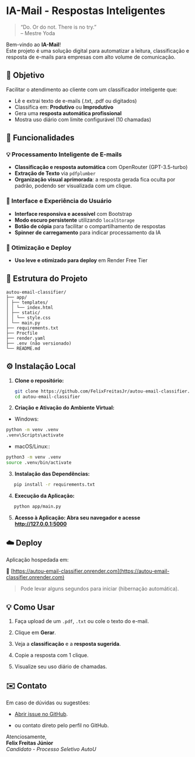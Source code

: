 # IA-Mail - Respostas Inteligentes

> “Do. Or do not. There is no try.”  
> – Mestre Yoda

Bem-vindo ao **IA-Mail**!  
Este projeto é uma solução digital para automatizar a leitura, classificação e resposta de e-mails para empresas com alto volume de comunicação.

## 🎯 Objetivo

Facilitar o atendimento ao cliente com um classificador inteligente que:

- Lê e extrai texto de e-mails (.txt, .pdf ou digitados)
- Classifica em: **Produtivo** ou **Improdutivo**
- Gera uma **resposta automática profissional**
- Mostra uso diário com limite configurável (10 chamadas)

## 🚀 Funcionalidades

### 💡 Processamento Inteligente de E-mails
- **Classificação e resposta automática** com OpenRouter (GPT-3.5-turbo)
- **Extração de Texto** via `pdfplumber`
- **Organização visual aprimorada**: a resposta gerada fica oculta por padrão, podendo ser visualizada com um clique.

### 🎨 Interface e Experiência do Usuário
- **Interface responsiva e acessível** com Bootstrap
- **Modo escuro persistente** utilizando `localStorage`
- **Botão de cópia** para facilitar o compartilhamento de respostas
- **Spinner de carregamento** para indicar processamento da IA

### 🚀 Otimização e Deploy
- **Uso leve e otimizado para deploy** em Render Free Tier

## 🧱 Estrutura do Projeto

```
autou-email-classifier/
├── app/
│ ├── templates/
│ │ └── index.html
│ ├── static/
│ │ └── style.css
│ └── main.py
├── requirements.txt
├── Procfile
├── render.yaml
├── .env (não versionado)
└── README.md

```

## ⚙️ Instalação Local

1. **Clone o repositório:**
   ```bash
   git clone https://github.com/FelixFreitasJr/autou-email-classifier.git
   cd autou-email-classifier 

2. **Criação e Ativação do Ambiente Virtual:**

- Windows:
```bash
python -m venv .venv
.venv\Scripts\activate
```

- macOS/Linux::
```bash
python3 -m venv .venv
source .venv/bin/activate
```

3. **Instalação das Dependências:**
```bash
   pip install -r requirements.txt 
```

4. **Execução da Aplicação:**
```bash
   python app/main.py 
```

5. **Acesso à Aplicação: Abra seu navegador e acesse http://127.0.0.1:5000**


## ☁️ Deploy

Aplicação hospedada em:

🔗 [https://autou-email-classifier.onrender.com](https://autou-email-classifier.onrender.com)

> Pode levar alguns segundos para iniciar (hibernação automática).

## 💡 Como Usar

1. Faça upload de um `.pdf`, `.txt` ou cole o texto do e-mail.

2. Clique em **Gerar**.

2. Veja a **classificação** e a **resposta sugerida**.

2. Copie a resposta com 1 clique.

2. Visualize seu uso diário de chamadas.

## ✉️ Contato

Em caso de dúvidas ou sugestões:

- [Abrir issue no GitHub](https://github.com/FelixFreitasJr/autou-email-classifier/issues).

- ou contato direto pelo perfil no GitHub.


Atenciosamente,  
**Felix Freitas Júnior**  
*Candidato - Processo Seletivo AutoU*
